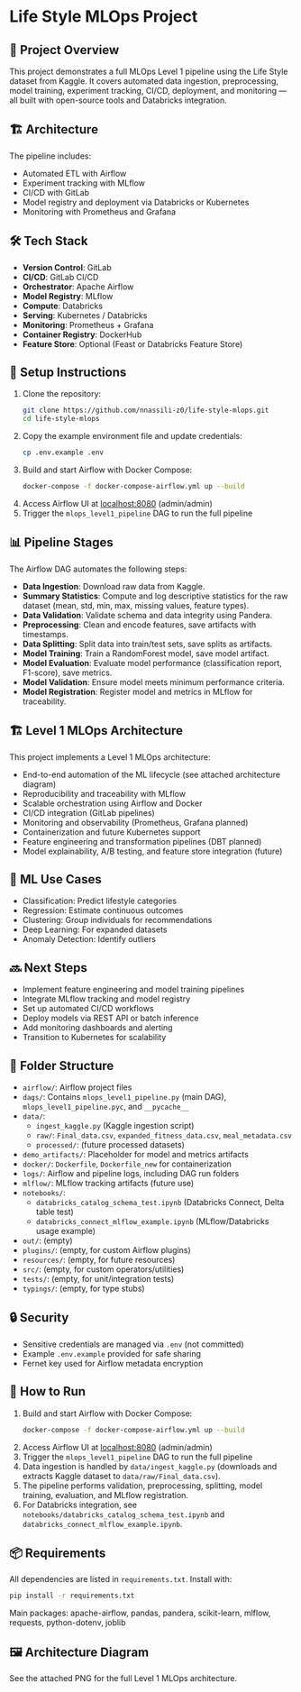 # Life Style MLOps Project

## 🧠 Project Overview
This project demonstrates a full MLOps Level 1 pipeline using the Life Style dataset from Kaggle. It covers automated data ingestion, preprocessing, model training, experiment tracking, CI/CD, deployment, and monitoring — all built with open-source tools and Databricks integration.

## 🏗️ Architecture
The pipeline includes:
- Automated ETL with Airflow
- Experiment tracking with MLflow
- CI/CD with GitLab
- Model registry and deployment via Databricks or Kubernetes
- Monitoring with Prometheus and Grafana

## 🛠️ Tech Stack
- **Version Control**: GitLab  
- **CI/CD**: GitLab CI/CD  
- **Orchestrator**: Apache Airflow  
- **Model Registry**: MLflow  
- **Compute**: Databricks  
- **Serving**: Kubernetes / Databricks  
- **Monitoring**: Prometheus + Grafana  
- **Container Registry**: DockerHub  
- **Feature Store**: Optional (Feast or Databricks Feature Store)

## 🚀 Setup Instructions
1. Clone the repository:
   ```bash
   git clone https://github.com/nnassili-z0/life-style-mlops.git
   cd life-style-mlops
   ```
2. Copy the example environment file and update credentials:
   ```bash
   cp .env.example .env
   ```
3. Build and start Airflow with Docker Compose:
   ```bash
   docker-compose -f docker-compose-airflow.yml up --build
   ```
4. Access Airflow UI at [localhost:8080](http://localhost:8080) (admin/admin)
5. Trigger the `mlops_level1_pipeline` DAG to run the full pipeline

## 📊 Pipeline Stages
The Airflow DAG automates the following steps:
- **Data Ingestion**: Download raw data from Kaggle.
- **Summary Statistics**: Compute and log descriptive statistics for the raw dataset (mean, std, min, max, missing values, feature types).
- **Data Validation**: Validate schema and data integrity using Pandera.
- **Preprocessing**: Clean and encode features, save artifacts with timestamps.
- **Data Splitting**: Split data into train/test sets, save splits as artifacts.
- **Model Training**: Train a RandomForest model, save model artifact.
- **Model Evaluation**: Evaluate model performance (classification report, F1-score), save metrics.
- **Model Validation**: Ensure model meets minimum performance criteria.
- **Model Registration**: Register model and metrics in MLflow for traceability.

## 🏗️ Level 1 MLOps Architecture
This project implements a Level 1 MLOps architecture:
- End-to-end automation of the ML lifecycle (see attached architecture diagram)
- Reproducibility and traceability with MLflow
- Scalable orchestration using Airflow and Docker
- CI/CD integration (GitLab pipelines)
- Monitoring and observability (Prometheus, Grafana planned)
- Containerization and future Kubernetes support
- Feature engineering and transformation pipelines (DBT planned)
- Model explainability, A/B testing, and feature store integration (future)

## 🧩 ML Use Cases
- Classification: Predict lifestyle categories
- Regression: Estimate continuous outcomes
- Clustering: Group individuals for recommendations
- Deep Learning: For expanded datasets
- Anomaly Detection: Identify outliers

## 🔜 Next Steps
- Implement feature engineering and model training pipelines
- Integrate MLflow tracking and model registry
- Set up automated CI/CD workflows
- Deploy models via REST API or batch inference
- Add monitoring dashboards and alerting
- Transition to Kubernetes for scalability


## 📁 Folder Structure
- `airflow/`: Airflow project files
- `dags/`: Contains `mlops_level1_pipeline.py` (main DAG), `mlops_level1_pipeline.pyc`, and `__pycache__`
- `data/`: 
   - `ingest_kaggle.py` (Kaggle ingestion script)
   - `raw/`: `Final_data.csv`, `expanded_fitness_data.csv`, `meal_metadata.csv`
   - `processed/`: (future processed datasets)
- `demo_artifacts/`: Placeholder for model and metrics artifacts
- `docker/`: `Dockerfile`, `Dockerfile_new` for containerization
- `logs/`: Airflow and pipeline logs, including DAG run folders
- `mlflow/`: MLflow tracking artifacts (future use)
- `notebooks/`: 
   - `databricks_catalog_schema_test.ipynb` (Databricks Connect, Delta table test)
   - `databricks_connect_mlflow_example.ipynb` (MLflow/Databricks usage example)
- `out/`: (empty)
- `plugins/`: (empty, for custom Airflow plugins)
- `resources/`: (empty, for future resources)
- `src/`: (empty, for custom operators/utilities)
- `tests/`: (empty, for unit/integration tests)
- `typings/`: (empty, for type stubs)

## 🔒 Security
- Sensitive credentials are managed via `.env` (not committed)
- Example `.env.example` provided for safe sharing
- Fernet key used for Airflow metadata encryption


## 📝 How to Run
1. Build and start Airflow with Docker Compose:
   ```bash
   docker-compose -f docker-compose-airflow.yml up --build
   ```
2. Access Airflow UI at [localhost:8080](http://localhost:8080) (admin/admin)
3. Trigger the `mlops_level1_pipeline` DAG to run the full pipeline
4. Data ingestion is handled by `data/ingest_kaggle.py` (downloads and extracts Kaggle dataset to `data/raw/Final_data.csv`).
5. The pipeline performs validation, preprocessing, splitting, model training, evaluation, and MLflow registration.
6. For Databricks integration, see `notebooks/databricks_catalog_schema_test.ipynb` and `databricks_connect_mlflow_example.ipynb`.


## 📦 Requirements
All dependencies are listed in `requirements.txt`. Install with:
```bash
pip install -r requirements.txt
```
Main packages: apache-airflow, pandas, pandera, scikit-learn, mlflow, requests, python-dotenv, joblib

## 🖼️ Architecture Diagram
See the attached PNG for the full Level 1 MLOps architecture.